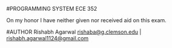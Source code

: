 #PROGRAMMING SYSTEM ECE 352

On my honor I have neither given nor received aid on this
exam.

#AUTHOR 
Rishabh Agarwal
rishaba@g.clemson.edu | rishabh.agarwal1124@gmail.com
